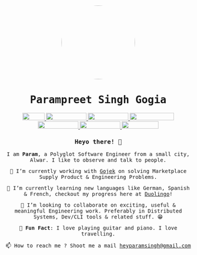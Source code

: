 <div style="text-align: center;">
	<a href="https://paramsingh96.github.io"><img src="https://avatars.githubusercontent.com/paramsingh96" height="auto" width="200" style="border-radius:50%" alt=""></a>
    <h1 style="font-family:Futura,monospace">Parampreet Singh Gogia</h1>
    <a href="https://paramsingh96.github.io">
      <img  width="60" height="20" src="https://badges.pufler.dev/visits/paramsingh96/paramsingh96" alt="">
    </a>
    <a href="https://twitter.com/paramsingh96">
      <img  width="110" height="20" src="https://img.shields.io/badge/Twitter-Profile-informational?style=flat&logo=twitter&logoColor=white&color=1CA2F1" alt="">
    </a>
    <a href="https://www.linkedin.com/in/parampreet-singh-b13313a6/">
      <img  width="110" height="20" src="https://img.shields.io/badge/LinkedIn-Profile-informational?style=flat&logo=linkedin&logoColor=white&color=0D76A8" alt="">
    </a>
    <a href="https://instagram.com/paramsingh96">
      <img  width="120" height="20" src="https://img.shields.io/badge/Instagram-Profile-informational?style=flat&logo=instagram&logoColor=white&color=8A3AB9" alt="">
    </a>
    <a href="https://medium.com/@paramsingh96">
      <img  width="110" height="20" src="https://img.shields.io/badge/Medium-Profile-informational?style=flat&logo=medium&logoColor=white&color=00ab6c" alt="">
    </a>
    <a href="https://github.com/paramsingh96">
      <img  width="110" height="20" src="https://img.shields.io/badge/Github-Profile-informational?style=flat&logo=github&logoColor=white&color=333" alt="">
    </a>
    <a href="https://www.strava.com/athletes/90606598">
      <img  width="100" height="20" src="https://img.shields.io/badge/Strava-Profile-informational?style=flat&logo=strava&logoColor=white&color=EA5E30" alt="">
    </a>
    <h3 style="font-family:Futura,monospace">Heyo there! 👋</h3>
    <p style="font-family:Futura,monospace">
      I am <b>Param</b>, a Polyglot Software Engineer from a small city, Alwar. I like to observe and talk to people.
    </p>
    <p style="font-family:Futura,monospace">
      🔭 I’m currently working with <a href="https://www.gojek.io/">Gojek</a> on solving Marketplace Supply Product & Engineering Problems.
    </p>
    <p style="font-family:Futura,monospace">
      🌱 I’m currently learning new languages like German, Spanish & French, checkout my progress here at <a href="https://duolingo.com/profile/paramsingh96">Duolingo</a>!
    </p>
    <p style="font-family:Futura,monospace">
      👯 I’m looking to collaborate on exciting, useful & meaningful Engineering work. Preferably in Distributed Systems, Dev/CLI tools & related stuff. 😁
    </p>
    <p style="font-family:Futura,monospace">
      🎵 <b>Fun Fact</b>: I love playing guitar and piano. I love travelling.
    </p>
    <p style="font-family:Futura,monospace">
      📫 How to reach me ? Shoot me a mail <a href="mailto:heyparamsingh@gmail.com">heyparamsingh@gmail.com</a>
    </p>
</div>
